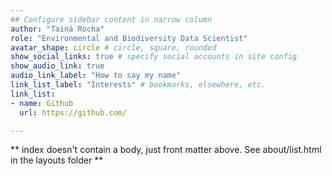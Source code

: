 ```yaml
---
## Configure sidebar content in narrow column
author: "Tainá Rocha"
role: "Environmental and Biodiversity Data Scientist"
avatar_shape: circle # circle, square, rounded
show_social_links: true # specify social accounts in site config
show_audio_link: true
audio_link_label: "How to say my name"
link_list_label: "Interests" # bookmarks, elsewhere, etc.
link_list:
- name: Github
  url: https://github.com/

---
```


** index doesn't contain a body, just front matter above.
See about/list.html in the layouts folder **
